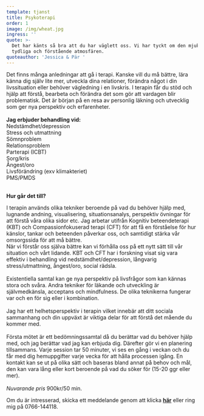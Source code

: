 ```yaml
---
template: tjanst
title: Psykoterapi
order: 1
image: /img/wheat.jpg
ingress: ''
quote: >-
  Det har känts så bra att du har väglett oss. Vi har tyckt om den mjuka,
  tydliga och förstående atmosfären.
quoteauthor: 'Jessica & Pär '
---
```

Det finns många anledningar att gå i terapi. Kanske vill du må bättre, lära känna dig själv lite mer, utveckla dina relationer, förändra något i din livssituation eller behöver vägledning i en livskris. I terapin får du stöd och hjälp att förstå, bearbeta och förändra det som gör att vardagen blir problematisk. Det är början på en resa av personlig läkning och utvecklig som ger nya perspektiv och erfarenheter.<br/><br/> **Jag erbjuder behandling vid:** <br/>Nedstämdhet/depression<br/>Stress och utmattning<br/>Sömnproblem<br/>Relationsproblem<br/>Parterapi (ICBT)<br/>Sorg/kris<br/>Ångest/oro<br/>Livsförändring (exv klimakteriet)<br/>PMS/PMDS<br/><br/>

**Hur går det till?**

I terapin används olika tekniker beroende på vad du behöver hjälp med, lugnande andning, visualisering, situationsanalys, perspektiv övningar för att förstå våra olika sidor etc. Jag arbetar utifrån Kognitiv beteendeterapi (KBT) och Compassionfokuserad terapi (CFT) för att få en förståelse för hur känslor, tankar och beteenden påverkar oss, och samtidigt stärka vår omsorgssida för att må bättre.<br>När vi förstår oss själva bättre kan vi förhålla oss på ett nytt sätt till vår situation och vårt lidande. KBT och CFT har i forskning visat sig vara effektiv i behandling vid nedstämdhet/depression, långvarig stress/utmattning, ångest/oro, social rädsla. <br></br>Existentiella samtal kan ge nya perspektiv på livsfrågor som kan kännas stora och svåra. Andra tekniker för läkande och utveckling är självmedkänsla, acceptans och mindfulness. De olika teknikerna fungerar var och en för sig eller i kombination.<br></br>Jag har ett helhetsperspektiv i terapin vilket innebär att ditt sociala sammanhang och din uppväxt är viktiga delar för att förstå det mående du kommer med.<br/><br/>Första mötet är ett bedömningssamtal då du berättar vad du behöver hjälp med, och jag berättar vad jag kan erbjuda dig. Därefter gör vi en planering tillsammans. Varje session tar 50 minuter, vi ses en gång i veckan och du får med dig hemuppgifter varje vecka för att hålla processen igång. En kontakt kan se ut på olika sätt och baseras bland annat på behov och mål, den kan vara lång eller kort beroende på vad du söker för (15-20 ggr eller mer). <br></br>*Nuvarande pris* 900kr/50 min.

Om du är intresserad, skicka ett meddelande genom att klicka **[här](https://dinrytm.se/kontakt)** eller ring mig på 0766-144118.